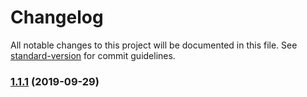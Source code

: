 # Changelog

All notable changes to this project will be documented in this file. See [standard-version](https://github.com/conventional-changelog/standard-version) for commit guidelines.

### [1.1.1](https://github.com/serby/express-graceful-shutdown/compare/v1.1.0...v1.1.1) (2019-09-29)

